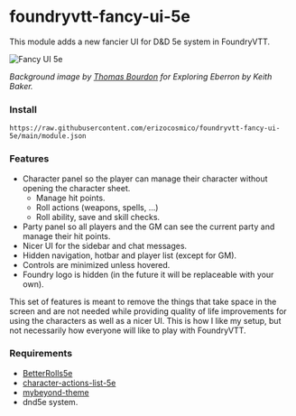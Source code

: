 # foundryvtt-fancy-ui-5e

This module adds a new fancier UI for D&D 5e system in FoundryVTT.

![Fancy UI 5e](https://github.com/erizocosmico/foundryvtt-fancy-ui-5e/blob/main/examples/full.png?raw=true)

_Background image by [Thomas Bourdon](https://thomasbourdon.artstation.com/) for Exploring Eberron by Keith Baker._

### Install

```
https://raw.githubusercontent.com/erizocosmico/foundryvtt-fancy-ui-5e/main/module.json
```

### Features

- Character panel so the player can manage their character without opening the character sheet.
  - Manage hit points.
  - Roll actions (weapons, spells, ...)
  - Roll ability, save and skill checks.
- Party panel so all players and the GM can see the current party and manage their hit points.
- Nicer UI for the sidebar and chat messages.
- Hidden navigation, hotbar and player list (except for GM).
- Controls are minimized unless hovered.
- Foundry logo is hidden (in the future it will be replaceable with your own).

This set of features is meant to remove the things that take space in the screen and are not needed while providing quality of life improvements for using the characters as well as a nicer UI. This is how I like my setup, but not necessarily how everyone will like to play with FoundryVTT.

### Requirements

- [BetterRolls5e](https://github.com/RedReign/FoundryVTT-BetterRolls5e/tree/master/betterrolls5e)
- [character-actions-list-5e](https://github.com/ElfFriend-DnD/foundryvtt-dnd5eCharacterActions)
- [mybeyond-theme](https://fvtt-modules.eschmann.online/)
- dnd5e system.

